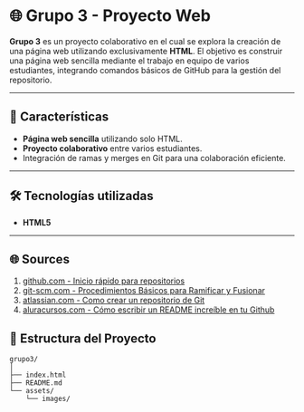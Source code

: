 # 🌐 Grupo 3 - Proyecto Web

**Grupo 3** es un proyecto colaborativo en el cual se explora la creación de una página web utilizando exclusivamente **HTML**. El objetivo es construir una página web sencilla mediante el trabajo en equipo de varios estudiantes, integrando comandos básicos de GitHub para la gestión del repositorio.

---

## 🚀 Características

- **Página web sencilla** utilizando solo HTML.
- **Proyecto colaborativo** entre varios estudiantes.
- Integración de ramas y merges en Git para una colaboración eficiente.

---

## 🛠️ Tecnologías utilizadas

- **HTML5**

---

## 🌐 Sources
1. [github.com - Inicio rápido para repositorios](https://docs.github.com/es/repositories/creating-and-managing-repositories/quickstart-for-repositories)
2. [git-scm.com - Procedimientos Básicos para Ramificar y Fusionar](https://git-scm.com/book/es/v2/Ramificaciones-en-Git-Procedimientos-B%C3%A1sicos-para-Ramificar-y-Fusionar)
3. [atlassian.com - Como crear un repositorio de Git](https://www.atlassian.com/es/git/tutorials/setting-up-a-repository)
4. [aluracursos.com - Cómo escribir un README increíble en tu Github](https://www.aluracursos.com/blog/como-escribir-un-readme-increible-en-tu-github)

## 📂 Estructura del Proyecto

```plaintext
grupo3/
│
├── index.html
├── README.md
└── assets/
    └── images/
